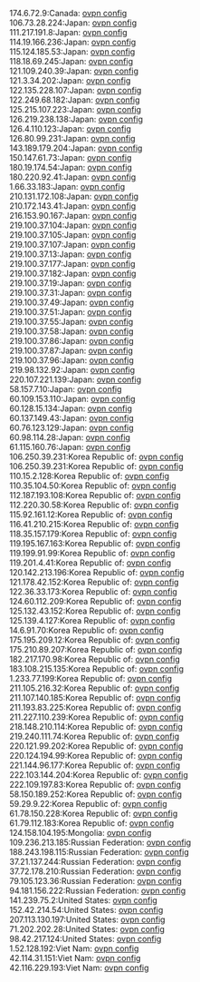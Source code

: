 174.6.72.9:Canada: [ovpn config](vpn/174_6_72_9.ovpn)  
106.73.28.224:Japan: [ovpn config](vpn/106_73_28_224.ovpn)  
111.217.191.8:Japan: [ovpn config](vpn/111_217_191_8.ovpn)  
114.19.166.236:Japan: [ovpn config](vpn/114_19_166_236.ovpn)  
115.124.185.53:Japan: [ovpn config](vpn/115_124_185_53.ovpn)  
118.18.69.245:Japan: [ovpn config](vpn/118_18_69_245.ovpn)  
121.109.240.39:Japan: [ovpn config](vpn/121_109_240_39.ovpn)  
121.3.34.202:Japan: [ovpn config](vpn/121_3_34_202.ovpn)  
122.135.228.107:Japan: [ovpn config](vpn/122_135_228_107.ovpn)  
122.249.68.182:Japan: [ovpn config](vpn/122_249_68_182.ovpn)  
125.215.107.223:Japan: [ovpn config](vpn/125_215_107_223.ovpn)  
126.219.238.138:Japan: [ovpn config](vpn/126_219_238_138.ovpn)  
126.4.110.123:Japan: [ovpn config](vpn/126_4_110_123.ovpn)  
126.80.99.231:Japan: [ovpn config](vpn/126_80_99_231.ovpn)  
143.189.179.204:Japan: [ovpn config](vpn/143_189_179_204.ovpn)  
150.147.61.73:Japan: [ovpn config](vpn/150_147_61_73.ovpn)  
180.19.174.54:Japan: [ovpn config](vpn/180_19_174_54.ovpn)  
180.220.92.41:Japan: [ovpn config](vpn/180_220_92_41.ovpn)  
1.66.33.183:Japan: [ovpn config](vpn/1_66_33_183.ovpn)  
210.131.172.108:Japan: [ovpn config](vpn/210_131_172_108.ovpn)  
210.172.143.41:Japan: [ovpn config](vpn/210_172_143_41.ovpn)  
216.153.90.167:Japan: [ovpn config](vpn/216_153_90_167.ovpn)  
219.100.37.104:Japan: [ovpn config](vpn/219_100_37_104.ovpn)  
219.100.37.105:Japan: [ovpn config](vpn/219_100_37_105.ovpn)  
219.100.37.107:Japan: [ovpn config](vpn/219_100_37_107.ovpn)  
219.100.37.13:Japan: [ovpn config](vpn/219_100_37_13.ovpn)  
219.100.37.177:Japan: [ovpn config](vpn/219_100_37_177.ovpn)  
219.100.37.182:Japan: [ovpn config](vpn/219_100_37_182.ovpn)  
219.100.37.19:Japan: [ovpn config](vpn/219_100_37_19.ovpn)  
219.100.37.31:Japan: [ovpn config](vpn/219_100_37_31.ovpn)  
219.100.37.49:Japan: [ovpn config](vpn/219_100_37_49.ovpn)  
219.100.37.51:Japan: [ovpn config](vpn/219_100_37_51.ovpn)  
219.100.37.55:Japan: [ovpn config](vpn/219_100_37_55.ovpn)  
219.100.37.58:Japan: [ovpn config](vpn/219_100_37_58.ovpn)  
219.100.37.86:Japan: [ovpn config](vpn/219_100_37_86.ovpn)  
219.100.37.87:Japan: [ovpn config](vpn/219_100_37_87.ovpn)  
219.100.37.96:Japan: [ovpn config](vpn/219_100_37_96.ovpn)  
219.98.132.92:Japan: [ovpn config](vpn/219_98_132_92.ovpn)  
220.107.221.139:Japan: [ovpn config](vpn/220_107_221_139.ovpn)  
58.157.7.10:Japan: [ovpn config](vpn/58_157_7_10.ovpn)  
60.109.153.110:Japan: [ovpn config](vpn/60_109_153_110.ovpn)  
60.128.15.134:Japan: [ovpn config](vpn/60_128_15_134.ovpn)  
60.137.149.43:Japan: [ovpn config](vpn/60_137_149_43.ovpn)  
60.76.123.129:Japan: [ovpn config](vpn/60_76_123_129.ovpn)  
60.98.114.28:Japan: [ovpn config](vpn/60_98_114_28.ovpn)  
61.115.160.76:Japan: [ovpn config](vpn/61_115_160_76.ovpn)  
106.250.39.231:Korea Republic of: [ovpn config](vpn/106_250_39_231.ovpn)  
106.250.39.231:Korea Republic of: [ovpn config](vpn/106_250_39_231.ovpn)  
110.15.2.128:Korea Republic of: [ovpn config](vpn/110_15_2_128.ovpn)  
110.35.104.50:Korea Republic of: [ovpn config](vpn/110_35_104_50.ovpn)  
112.187.193.108:Korea Republic of: [ovpn config](vpn/112_187_193_108.ovpn)  
112.220.30.58:Korea Republic of: [ovpn config](vpn/112_220_30_58.ovpn)  
115.92.161.12:Korea Republic of: [ovpn config](vpn/115_92_161_12.ovpn)  
116.41.210.215:Korea Republic of: [ovpn config](vpn/116_41_210_215.ovpn)  
118.35.157.179:Korea Republic of: [ovpn config](vpn/118_35_157_179.ovpn)  
119.195.167.163:Korea Republic of: [ovpn config](vpn/119_195_167_163.ovpn)  
119.199.91.99:Korea Republic of: [ovpn config](vpn/119_199_91_99.ovpn)  
119.201.4.41:Korea Republic of: [ovpn config](vpn/119_201_4_41.ovpn)  
120.142.213.196:Korea Republic of: [ovpn config](vpn/120_142_213_196.ovpn)  
121.178.42.152:Korea Republic of: [ovpn config](vpn/121_178_42_152.ovpn)  
122.36.33.173:Korea Republic of: [ovpn config](vpn/122_36_33_173.ovpn)  
124.60.112.209:Korea Republic of: [ovpn config](vpn/124_60_112_209.ovpn)  
125.132.43.152:Korea Republic of: [ovpn config](vpn/125_132_43_152.ovpn)  
125.139.4.127:Korea Republic of: [ovpn config](vpn/125_139_4_127.ovpn)  
14.6.91.70:Korea Republic of: [ovpn config](vpn/14_6_91_70.ovpn)  
175.195.209.12:Korea Republic of: [ovpn config](vpn/175_195_209_12.ovpn)  
175.210.89.207:Korea Republic of: [ovpn config](vpn/175_210_89_207.ovpn)  
182.217.170.98:Korea Republic of: [ovpn config](vpn/182_217_170_98.ovpn)  
183.108.215.135:Korea Republic of: [ovpn config](vpn/183_108_215_135.ovpn)  
1.233.77.199:Korea Republic of: [ovpn config](vpn/1_233_77_199.ovpn)  
211.105.216.32:Korea Republic of: [ovpn config](vpn/211_105_216_32.ovpn)  
211.107.140.185:Korea Republic of: [ovpn config](vpn/211_107_140_185.ovpn)  
211.193.83.225:Korea Republic of: [ovpn config](vpn/211_193_83_225.ovpn)  
211.227.110.239:Korea Republic of: [ovpn config](vpn/211_227_110_239.ovpn)  
218.148.210.114:Korea Republic of: [ovpn config](vpn/218_148_210_114.ovpn)  
219.240.111.74:Korea Republic of: [ovpn config](vpn/219_240_111_74.ovpn)  
220.121.99.202:Korea Republic of: [ovpn config](vpn/220_121_99_202.ovpn)  
220.124.194.99:Korea Republic of: [ovpn config](vpn/220_124_194_99.ovpn)  
221.144.96.177:Korea Republic of: [ovpn config](vpn/221_144_96_177.ovpn)  
222.103.144.204:Korea Republic of: [ovpn config](vpn/222_103_144_204.ovpn)  
222.109.197.83:Korea Republic of: [ovpn config](vpn/222_109_197_83.ovpn)  
58.150.189.252:Korea Republic of: [ovpn config](vpn/58_150_189_252.ovpn)  
59.29.9.22:Korea Republic of: [ovpn config](vpn/59_29_9_22.ovpn)  
61.78.150.228:Korea Republic of: [ovpn config](vpn/61_78_150_228.ovpn)  
61.79.112.183:Korea Republic of: [ovpn config](vpn/61_79_112_183.ovpn)  
124.158.104.195:Mongolia: [ovpn config](vpn/124_158_104_195.ovpn)  
109.236.213.185:Russian Federation: [ovpn config](vpn/109_236_213_185.ovpn)  
188.243.198.115:Russian Federation: [ovpn config](vpn/188_243_198_115.ovpn)  
37.21.137.244:Russian Federation: [ovpn config](vpn/37_21_137_244.ovpn)  
37.72.178.210:Russian Federation: [ovpn config](vpn/37_72_178_210.ovpn)  
79.105.123.36:Russian Federation: [ovpn config](vpn/79_105_123_36.ovpn)  
94.181.156.222:Russian Federation: [ovpn config](vpn/94_181_156_222.ovpn)  
141.239.75.2:United States: [ovpn config](vpn/141_239_75_2.ovpn)  
152.42.214.54:United States: [ovpn config](vpn/152_42_214_54.ovpn)  
207.113.130.197:United States: [ovpn config](vpn/207_113_130_197.ovpn)  
71.202.202.28:United States: [ovpn config](vpn/71_202_202_28.ovpn)  
98.42.217.124:United States: [ovpn config](vpn/98_42_217_124.ovpn)  
1.52.128.192:Viet Nam: [ovpn config](vpn/1_52_128_192.ovpn)  
42.114.31.151:Viet Nam: [ovpn config](vpn/42_114_31_151.ovpn)  
42.116.229.193:Viet Nam: [ovpn config](vpn/42_116_229_193.ovpn)  
